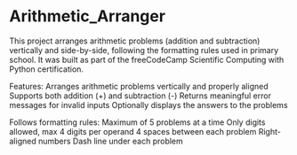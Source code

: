# Arithmetic_Arranger

This project arranges arithmetic problems (addition and subtraction) vertically and side-by-side, following the formatting rules used in primary school. It was built as part of the freeCodeCamp Scientific Computing with Python certification.

Features:
Arranges arithmetic problems vertically and properly aligned
Supports both addition (+) and subtraction (-)
Returns meaningful error messages for invalid inputs
Optionally displays the answers to the problems

Follows formatting rules:
Maximum of 5 problems at a time
Only digits allowed, max 4 digits per operand
4 spaces between each problem
Right-aligned numbers
Dash line under each problem
